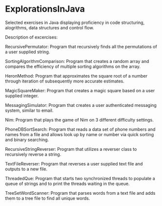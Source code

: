 # ExplorationsInJava
Selected exercises in Java displaying proficiency in code structuring, alogrithms, data structures and control flow.

Description of excercises:

RecursivePermutator: Program that recursively finds all the permutations of a user supplied string.

SortingAlgorithmComparison: Program that creates a random array and compares the efficiency of multiple sorting algorithms on the array.

HeronMethod: Program that approximates the square root of a number through iteration of subsequently more accurate estimates.

MagicSquareMaker: Program that creates a magic square based on a user supplied integer.

MessagingSimulator: Program that creates a user authenticated messaging system, similar to email.

Nim: Program that plays the game of Nim on 3 different difficulty settings.

PhoneDBSortSearch: Program that reads a data set of phone numbers and names from a file and allows look up by name or number via quick sorting and binary searching.

RecursiveStringReverser: Program that utilizes a reverser class to recursively reverse a string.

TextFileReverser: Program that reverses a user supplied text file and outputs to a new file.

ThreadedQue: Program that starts two synchronized threads to populate a queue of strings and to print the threads waiting in the queue.

TreeSetWordScanner: Program that parses words from a text file and adds them to a tree file to find all unique words.
